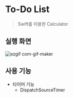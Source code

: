 # To-Do List
  >Swift를 이용한 Calculator
## 실행 화면
![ezgif com-gif-maker](https://user-images.githubusercontent.com/54833831/144802144-af7fef5d-e10b-46aa-b608-b6872520e2ac.gif)


## 사용 기능
+ 타이머 기능
  + DispatchSourceTimer

